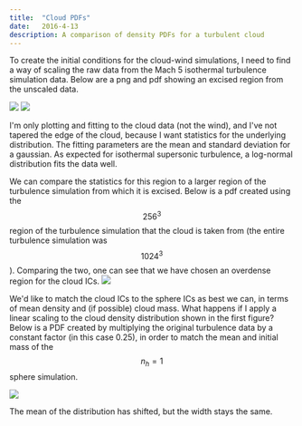 ```yaml
---
title:  "Cloud PDFs"
date:   2016-4-13
description: A comparison of density PDFs for a turbulent cloud 
---
```


To create the initial conditions for the cloud-wind simulations, I need
to find a way of scaling the raw data from the Mach 5 isothermal turbulence
simulation data. Below are a png and pdf showing an excised region from the unscaled
data.

<img src="{{ site.url }}assets/images/cloud.png">
<img src="{{ site.url }}assets/images/cloud_PDF.png">

I'm only plotting and fitting to the cloud data (not the wind), and I've not tapered
the edge of the cloud, because I want statistics for the underlying 
distribution. The fitting parameters are the mean and standard deviation for a
gaussian. As expected for isothermal supersonic turbulence, a log-normal distribution fits the
data well.

We can compare the statistics for this region to a larger region of the turbulence
simulation from which it is excised. Below is a pdf created using the $$256^3$$
region of the turbulence simulation that the cloud is taken from (the entire turbulence simulation
was $$1024^3$$). Comparing the two, one can see that we have chosen an overdense
region for the cloud ICs.
<img src="{{ site.url }}assets/images/turbulence_PDF.png">

We'd like to match the cloud ICs to the sphere ICs as best we can, in terms of mean density and 
(if possible) cloud mass. What happens if I apply a linear scaling to the cloud density distribution 
shown in the first figure?
Below is a PDF created by multiplying the original turbulence data by a constant factor
(in this case 0.25), in order to match the mean and initial mass of the $$n_h = 1$$ sphere
simulation.

<img src="{{ site.url }}assets/images/scaled_PDF.png">

The mean of the distribution has shifted, but the width stays the same.
